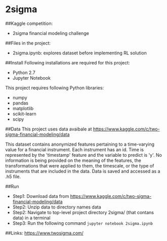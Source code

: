 # 2sigma

##Kaggle competition: 
-   2sigma financial modeling challenge

##Files in the project:
-   2sigma.ipynb: explores dataset before implementing RL solution

##Install
Following installations are required for this project:
-   Python 2.7
-   Jupyter Notebook

This project requires following Python libraries:
-   numpy
-   pandas
-   matplotlib
-   scikit-learn
-   scipy

##Data
This project uses data avaibale at https://www.kaggle.com/c/two-sigma-financial-modeling/data

This dataset contains anonymized features pertaining to a time-varying value for a financial instrument. Each instrument has an id. Time is represented by the 'timestamp' feature and the variable to predict is 'y'. No information is being provided on the meaning of the features, the transformations that were applied to them, the timescale, or the type of instruments that are included in the data. Data is saved and accessed as a .h5 file. 

##Run
-   Step1: Download data from https://www.kaggle.com/c/two-sigma-financial-modeling/data
-   Step2: Unzip data to directory names data
-   Step2: Navigate to top-level project directory 2sigma/ (that contans data) in a terminal
-   Step3: Run the following command ```jupyter notebook 2sigma.ipynb```

##Links:
https://www.twosigma.com/

